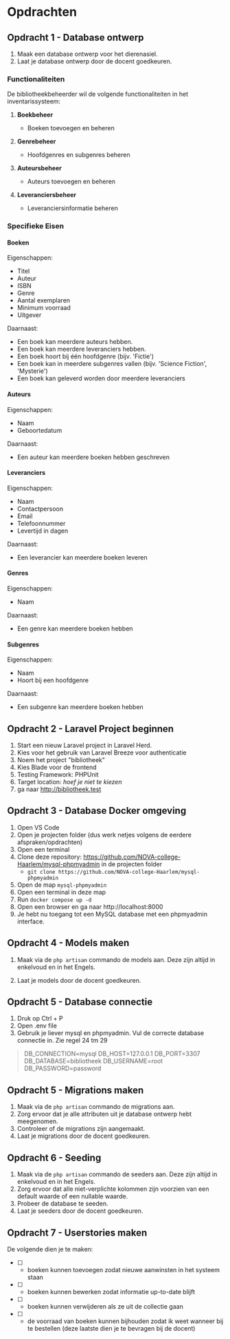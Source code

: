 # Opdrachten

## Opdracht 1 - Database ontwerp

1. Maak een database ontwerp voor het dierenasiel.
2. Laat je database ontwerp door de docent goedkeuren.

### Functionaliteiten

De bibliotheekbeheerder wil de volgende functionaliteiten in het inventarissysteem:

1. **Boekbeheer**
   - Boeken toevoegen en beheren

2. **Genrebeheer**
   - Hoofdgenres en subgenres beheren
     
3. **Auteursbeheer**
   - Auteurs toevoegen en beheren

4. **Leveranciersbeheer**
   - Leveranciersinformatie beheren

### Specifieke Eisen

#### Boeken

Eigenschappen:
- Titel
- Auteur
- ISBN
- Genre
- Aantal exemplaren
- Minimum voorraad
- Uitgever

Daarnaast:
- Een boek kan meerdere auteurs hebben.
- Een boek kan meerdere leveranciers hebben.
- Een boek hoort bij één hoofdgenre (bijv. 'Fictie')
- Een boek kan in meerdere subgenres vallen (bijv. 'Science Fiction', 'Mysterie')
- Een boek kan geleverd worden door meerdere leveranciers

#### Auteurs

Eigenschappen:
- Naam
- Geboortedatum

Daarnaast:
- Een auteur kan meerdere boeken hebben geschreven

#### Leveranciers

Eigenschappen:
- Naam
- Contactpersoon
- Email
- Telefoonnummer
- Levertijd in dagen

Daarnaast:
- Een leverancier kan meerdere boeken leveren

#### Genres

Eigenschappen:
- Naam

Daarnaast:
- Een genre kan meerdere boeken hebben

#### Subgenres

Eigenschappen:
- Naam
- Hoort bij een hoofdgenre

Daarnaast:
- Een subgenre kan meerdere boeken hebben

## Opdracht 2 - Laravel Project beginnen

1. Start een nieuw Laravel project in Laravel Herd.
2. Kies voor het gebruik van Laravel Breeze voor authenticatie
3. Noem het project "bibliotheek"
4. Kies Blade voor de frontend
5. Testing Framework: PHPUnit
6. Target location: _hoef je niet te kiezen_
7. ga naar http://bibliotheek.test

## Opdracht 3 - Database Docker omgeving

1. Open VS Code
2. Open je projecten folder (dus werk netjes volgens de eerdere afspraken/opdrachten)
3. Open een terminal
4. Clone deze repository: https://github.com/NOVA-college-Haarlem/mysql-phpmyadmin in de projecten folder
    - `git clone https://github.com/NOVA-college-Haarlem/mysql-phpmyadmin`
5. Open de map `mysql-phpmyadmin`
6. Open een terminal in deze map
7. Run `docker compose up -d`
8. Open een browser en ga naar http://localhost:8000
9. Je hebt nu toegang tot een MySQL database met een phpmyadmin interface.

## Opdracht 4 - Models maken

1. Maak via de `php artisan` commando de models aan. Deze zijn altijd in enkelvoud en in het Engels.

2. Laat je models door de docent goedkeuren.

## Opdracht 5 - Database connectie

1. Druk op Ctrl + P
2. Open .env file
3. Gebruik je liever mysql en phpmyadmin. Vul de correcte database connectie in. Zie regel 24 tm 29
> DB_CONNECTION=mysql
> DB_HOST=127.0.0.1
> DB_PORT=3307
> DB_DATABASE=bibliotheek
> DB_USERNAME=root
> DB_PASSWORD=password

## Opdracht 5 - Migrations maken

1. Maak via de `php artisan` commando de migrations aan. 
2. Zorg ervoor dat je alle attributen uit je database ontwerp hebt meegenomen.
3. Controleer of de migrations zijn aangemaakt.
4. Laat je migrations door de docent goedkeuren.

## Opdracht 6 - Seeding

1. Maak via de `php artisan` commando de seeders aan. Deze zijn altijd in enkelvoud en in het Engels.
2. Zorg ervoor dat alle niet-verplichte kolommen zijn voorzien van een default waarde of een nullable waarde.
3. Probeer de database te seeden.
4. Laat je seeders door de docent goedkeuren.

## Opdracht 7 - Userstories maken

De volgende dien je te maken:

- [ ] - boeken kunnen toevoegen zodat nieuwe aanwinsten in het systeem staan
- [ ] - boeken kunnen bewerken zodat informatie up-to-date blijft
- [ ] - boeken kunnen verwijderen als ze uit de collectie gaan
- [ ] - de voorraad van boeken kunnen bijhouden zodat ik weet wanneer bij te bestellen (deze laatste dien je te bevragen bij de docent)
